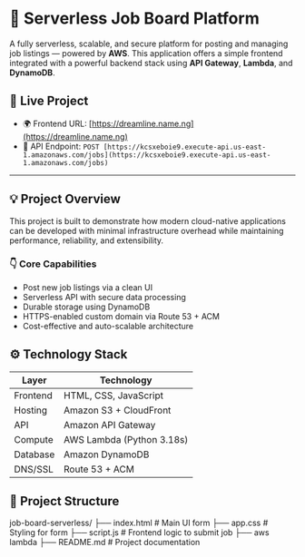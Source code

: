 # 🌟 Serverless Job Board Platform

A fully serverless, scalable, and secure platform for posting and managing job listings — powered by **AWS**. This application offers a simple frontend integrated with a powerful backend stack using **API Gateway**, **Lambda**, and **DynamoDB**.

## 🔗 Live Project

- 🌍 Frontend URL: [https://dreamline.name.ng](https://dreamline.name.ng)
- 🔌 API Endpoint: `POST [https://kcsxeboie9.execute-api.us-east-1.amazonaws.com/jobs](https://kcsxeboie9.execute-api.us-east-1.amazonaws.com/jobs)`

---

## 💡 Project Overview

This project is built to demonstrate how modern cloud-native applications can be developed with minimal infrastructure overhead while maintaining performance, reliability, and extensibility.

### 👇 Core Capabilities

- Post new job listings via a clean UI
- Serverless API with secure data processing
- Durable storage using DynamoDB
- HTTPS-enabled custom domain via Route 53 + ACM
- Cost-effective and auto-scalable architecture


## ⚙️ Technology Stack

| Layer        | Technology         |
|--------------|--------------------|
| Frontend     | HTML, CSS, JavaScript |
| Hosting      | Amazon S3 + CloudFront |
| API          | Amazon API Gateway |
| Compute      | AWS Lambda (Python 3.18s) |
| Database     | Amazon DynamoDB    |
| DNS/SSL      | Route 53 + ACM     |


## 📁 Project Structure

job-board-serverless/
├── index.html # Main UI form
├── app.css # Styling for form
├── script.js # Frontend logic to submit job
├── aws lambda 
├── README.md # Project documentation

